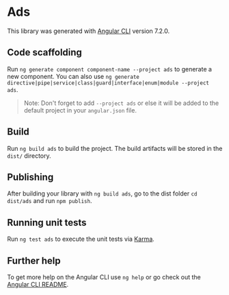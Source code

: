 # Ads

This library was generated with [Angular CLI](https://github.com/angular/angular-cli) version 7.2.0.

## Code scaffolding

Run `ng generate component component-name --project ads` to generate a new component. You can also use `ng generate directive|pipe|service|class|guard|interface|enum|module --project ads`.

> Note: Don't forget to add `--project ads` or else it will be added to the default project in your `angular.json` file.

## Build

Run `ng build ads` to build the project. The build artifacts will be stored in the `dist/` directory.

## Publishing

After building your library with `ng build ads`, go to the dist folder `cd dist/ads` and run `npm publish`.

## Running unit tests

Run `ng test ads` to execute the unit tests via [Karma](https://karma-runner.github.io).

## Further help

To get more help on the Angular CLI use `ng help` or go check out the [Angular CLI README](https://github.com/angular/angular-cli/blob/master/README.md).
